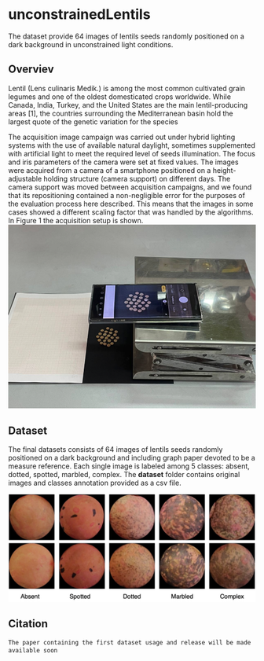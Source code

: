 # unconstrainedLentils
The dataset provide 64 images of lentils seeds randomly positioned on a dark background in unconstrained light conditions.

## Overviev

Lentil (Lens culinaris Medik.) is among the most common cultivated grain legumes and one of the oldest domesticated crops worldwide. While Canada, India, Turkey, and the United States are the main lentil-producing areas [1], the countries surrounding the Mediterranean basin hold the largest quote of the genetic variation for the species

The acquisition image campaign was carried out under hybrid lighting systems with the use of available natural daylight, sometimes supplemented with artificial light to meet the required level of seeds illumination. The focus and iris parameters of the camera were set at fixed values.
The images were acquired from a camera of a smartphone positioned on a height-adjustable holding structure (camera support) on different days. The camera support was moved between acquisition campaigns, and we found that its repositioning contained a non-negligible error for the purposes of the evaluation process here described. This means that the images in some cases showed a different scaling factor that was handled by the algorithms. In Figure 1 the acquisition setup is shown.
![title](./images/setup.png)

## Dataset
The final datasets consists of 64 images of lentils seeds randomly positioned on a dark background and including graph paper devoted to be a measure reference.
Each single image is labeled among 5 classes: absent, dotted, spotted, marbled, complex.
The **dataset** folder contains original images and classes annotation provided as a csv file.

![title](./images/classes.jpg)

## Citation 
```
The paper containing the first dataset usage and release will be made available soon
 ```